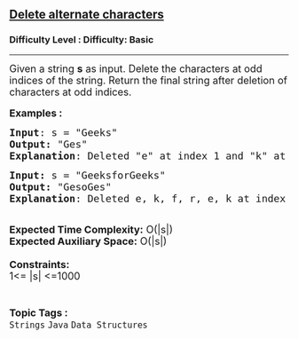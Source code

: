 <h2><a href="https://www.geeksforgeeks.org/problems/java-delete-alternate-characters4036/0">Delete alternate characters</a></h2><h3>Difficulty Level : Difficulty: Basic</h3><hr><div class="problems_problem_content__Xm_eO"><p><span style="font-size: 18px;">Given a string <strong>s</strong> as input. Delete the characters at odd indices of the string. R</span><span style="font-size: 18px;">eturn the final string after deletion of characters at odd indices.</span><br style="font-size: 18px;"><br><span style="font-size: 18px;"><strong>Examples :</strong></span></p>
<pre><span style="font-size: 18px;"><strong>Input</strong>: s = "Geeks"
<strong>Output:</strong>&nbsp;"Ges"</span><span style="font-size: 18px;">&nbsp;
<strong>Explanation</strong>: Deleted "e" at index 1 and "k" at index 3.
</span></pre>
<pre><span style="font-size: 18px;"><strong>Input: </strong>s = "GeeksforGeeks"
<strong>Output:&nbsp;</strong>"GesoGes"
<strong>Explanation</strong>: Deleted e, k, f, r, e, k at index 1, 3, 5, 7, 9, 11.</span></pre>
<p><span style="font-size: 18px;"><br><strong>Expected Time Complexity:</strong> O(|s|)<br><strong>Expected Auxiliary Space:</strong> O(|s|)<br><br><strong>Constraints:</strong><br>1&lt;= |s| &lt;=1000</span></p></div><br><p><span style=font-size:18px><strong>Topic Tags : </strong><br><code>Strings</code>&nbsp;<code>Java</code>&nbsp;<code>Data Structures</code>&nbsp;